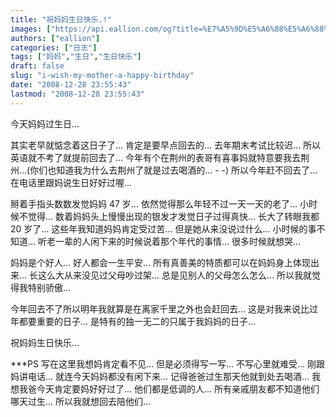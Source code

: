 ```yaml
---
title: "祝妈妈生日快乐.!"
images: ["https://api.eallion.com/og?title=%E7%A5%9D%E5%A6%88%E5%A6%88%E7%94%9F%E6%97%A5%E5%BF%AB%E4%B9%90.!"]
authors: ["eallion"]
categories: ["日志"]
tags: ["妈妈","生日","生日快乐"]
draft: false
slug: "i-wish-my-mother-a-happy-birthday"
date: "2008-12-28 23:55:43"
lastmod: "2008-12-28 23:55:43"
---
```


今天妈妈过生日...

其实老早就惦念着这日子了...
肯定是要早点回去的...
去年期末考试比较迟...
所以英语就不考了就提前回去了...
今年有个在荆州的表哥有喜事妈就特意要我去荆州...(你们也知道我为什么去荆州了就是过去喝酒的... - -)
所以今年赶不回去了...
在电话里跟妈说生日好好过喔...

掰着手指头数数发觉妈妈 47 岁...
依然觉得那么年轻不过一天一天的老了...
小时候不觉得...
数着妈妈头上慢慢出现的银发才发觉日子过得真快...
长大了转眼我都 20 岁了...
这些年我知道妈妈肯定受过苦...
但是她从来没说过什么...
小时候的事不知道...
听老一辈的人闲下来的时候说着那个年代的事情...
很多时候就想哭...

妈妈是个好人...
好人都会一生平安...
所有真善美的特质都可以在妈妈身上体现出来...
长这么大从来没见过父母吵过架...
总是见别人的父母怎么怎么...
所以我就觉得我特别骄傲...

今年回去不了所以明年我就算是在离家千里之外也会赶回去...
这是对我来说比过年都要重要的日子...
是特有的独一无二的只属于我妈妈的日子...

祝妈妈生日快乐...

***PS 写在这里我想妈肯定看不见... 但是必须得写一写... 不写心里就难受... 刚跟妈讲电话... 就连今天妈妈都没有闲下来... 记得爸爸过生那天他就到处去喝酒... 我想我爸今天肯定要妈好好过了... 他们都是低调的人... 所有亲戚朋友都不知道他们哪天过生... 所以我就想回去陪他们...
